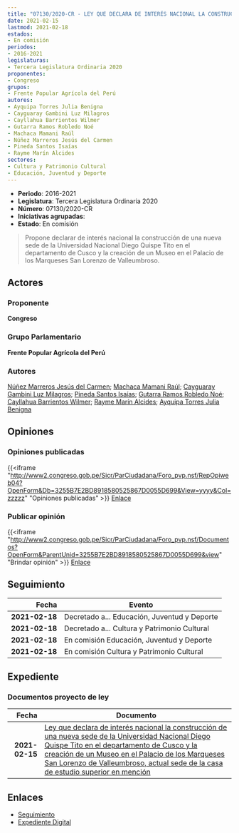 ```yaml
---
title: "07130/2020-CR - LEY QUE DECLARA DE INTERÉS NACIONAL LA CONSTRUCCIÓN DE UNA NUEVA SEDE DE LA UNIVERSIDAD NACIONAL DIEGO QUISPE TITO EN EL DEPARTAMENTO DE CUSCO Y LA CREACIÓN DE UN MUSEO EN EL PALACIO DE LOS MARQUESES SAN LORENZO DE VALLEUMBROSO, ACTUAL SEDE DE LA CASA DE ESTYUDIO SUPERIOR EN MENCIÓN"
date: 2021-02-15
lastmod: 2021-02-18
estados:
- En comisión
periodos:
- 2016-2021
legislaturas:
- Tercera Legislatura Ordinaria 2020
proponentes:
- Congreso
grupos:
- Frente Popular Agrícola del Perú
autores:
- Ayquipa Torres Julia Benigna
- Cayguaray Gambini Luz Milagros
- Cayllahua Barrientos Wilmer
- Gutarra Ramos Robledo Noé
- Machaca Mamani Raúl
- Núñez Marreros Jesús del Carmen
- Pineda Santos Isaías
- Rayme Marín Alcides
sectores:
- Cultura y Patrimonio Cultural
- Educación, Juventud y Deporte
---
```

- **Periodo**: 2016-2021
- **Legislatura**: Tercera Legislatura Ordinaria 2020
- **Número**: 07130/2020-CR
- **Iniciativas agrupadas**: 
- **Estado**: En comisión

> Propone declarar de interés nacional la construcción de una nueva sede de la Universidad Nacional Diego Quispe Tito en el departamento de Cusco y la creación de un Museo en el Palacio de los Marqueses San Lorenzo de Valleumbroso.


## Actores

### Proponente

**Congreso**

### Grupo Parlamentario

**Frente Popular Agrícola del Perú**

### Autores

[Núñez Marreros Jesús del Carmen](mailto:mailto:jnunez@congreso.gob.pe); [Machaca Mamani Raúl](mailto:mailto:rmachaca@congreso.gob.pe); [Cayguaray Gambini Luz Milagros](mailto:mailto:lcayguaray@congreso.gob.pe); [Pineda Santos Isaías](mailto:mailto:ipineda@congreso.gob.pe); [Gutarra Ramos Robledo Noé](mailto:mailto:rgutarra@congreso.gob.pe); [Cayllahua Barrientos Wilmer](mailto:mailto:wcayllahua@congreso.gob.pe); [Rayme Marín Alcides](mailto:mailto:arayme@congreso.gob.pe); [Ayquipa Torres Julia Benigna](mailto:mailto:jayquipa@congreso.gob.pe)

## Opiniones

### Opiniones publicadas

{{<iframe "http://www2.congreso.gob.pe/Sicr/ParCiudadana/Foro_pvp.nsf/RepOpiweb04?OpenForm&Db=3255B7E2BD8918580525867D0055D699&View=yyyy&Col=zzzzz" "Opiniones publicadas" >}}
[Enlace](http://www2.congreso.gob.pe/Sicr/ParCiudadana/Foro_pvp.nsf/RepOpiweb04?OpenForm&Db=3255B7E2BD8918580525867D0055D699&View=yyyy&Col=zzzzz)

### Publicar opinión

{{<iframe "http://www2.congreso.gob.pe/Sicr/ParCiudadana/Foro_pvp.nsf/Documentos?OpenForm&ParentUnid=3255B7E2BD8918580525867D0055D699&view" "Brindar opinión" >}}
[Enlace](http://www2.congreso.gob.pe/Sicr/ParCiudadana/Foro_pvp.nsf/Documentos?OpenForm&ParentUnid=3255B7E2BD8918580525867D0055D699&view)


## Seguimiento

| Fecha | Evento |
|------:|--------|
| **2021-02-18** | Decretado a... Educación, Juventud y Deporte |
| **2021-02-18** | Decretado a... Cultura y Patrimonio Cultural |
| **2021-02-18** | En comisión Educación, Juventud y Deporte |
| **2021-02-18** | En comisión Cultura y Patrimonio Cultural |

## Expediente

### Documentos proyecto de ley

| Fecha | Documento |
|------:|-----------|
| **2021-02-15** | [Ley que declara de interés nacional la construcción de una nueva sede de la Universidad Nacional Diego Quispe Tito en el departamento de Cusco y la creación de un Museo en el Palacio de los Marqueses San Lorenzo de Valleumbroso, actual sede de la casa de estudio superior en mención](http://www.leyes.congreso.gob.pe/Documentos/2016_2021/Proyectos_de_Ley_y_de_Resoluciones_Legislativas/PL07130-20210215.pdf) |

## Enlaces

- [Seguimiento](http://www2.congreso.gob.pe/Sicr/TraDocEstProc/CLProLey2016.nsf/f7fff46988ca05b1052578e100829cc7/062be09f5d4276b70525867d0057fa68?OpenDocument)
- [Expediente Digital](http://www2.congreso.gob.pe/Sicr/TraDocEstProc/Expvirt_2011.nsf/visbusqptramdoc1621/07130?opendocument)

